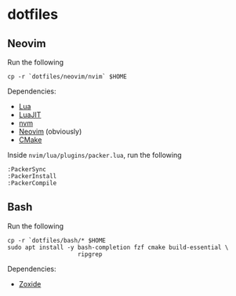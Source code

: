 # dotfiles

## Neovim

Run the following
```
cp -r `dotfiles/neovim/nvim` $HOME 
```

Dependencies:
* [Lua](https://www.lua.org/download.html)
* [LuaJIT](https://luajit.org/install.html)
* [nvm](https://github.com/nvm-sh/nvm)
* [Neovim](https://github.com/neovim/neovim/wiki/Installing-Neovim#linux) (obviously)
* [CMake](https://cmake.org/download/)

Inside `nvim/lua/plugins/packer.lua`, run the following

```
:PackerSync
:PackerInstall
:PackerCompile
```

## Bash

Run the following
```
cp -r `dotfiles/bash/* $HOME 
sudo apt install -y bash-completion fzf cmake build-essential \
                    ripgrep
```

Dependencies:
* [Zoxide](https://github.com/ajeetdsouza/zoxide)

